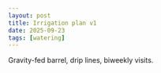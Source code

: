 ```yaml
---
layout: post
title: Irrigation plan v1
date: 2025-09-23
tags: [watering]
---
```

Gravity-fed barrel, drip lines, biweekly visits.
